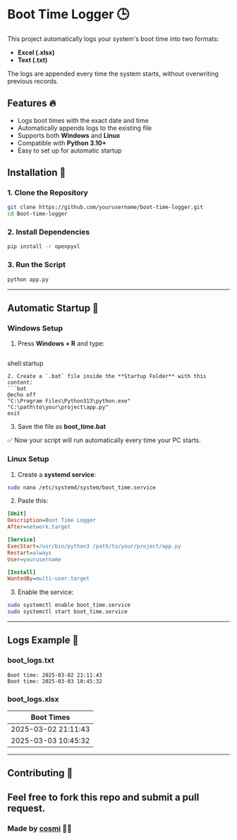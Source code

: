 # Boot Time Logger 🕒

This project automatically logs your system's boot time into two formats:
- **Excel (.xlsx)**
- **Text (.txt)**

The logs are appended every time the system starts, without overwriting previous records.

## Features 🔥
- Logs boot times with the exact date and time
- Automatically appends logs to the existing file
- Supports both **Windows** and **Linux**
- Compatible with **Python 3.10+**
- Easy to set up for automatic startup

## Installation 📄
### 1. Clone the Repository
```bash
git clone https://github.com/yourusername/boot-time-logger.git
cd Boot-time-logger
```

### 2. Install Dependencies
```bash
pip install -r openpyxl
```

### 3. Run the Script
```bash
python app.py
```

---

## Automatic Startup 🔌
### Windows Setup
1. Press **Windows + R** and type:
   ```
shell:startup
```
2. Create a `.bat` file inside the **Startup Folder** with this content:
```bat
@echo off
"C:\Program Files\Python313\python.exe" "C:\path\to\your\project\app.py"
exit
```
3. Save the file as **boot_time.bat**

✅ Now your script will run automatically every time your PC starts.

### Linux Setup
1. Create a **systemd service**:
```bash
sudo nano /etc/systemd/system/boot_time.service
```
2. Paste this:
```ini
[Unit]
Description=Boot Time Logger
After=network.target

[Service]
ExecStart=/usr/bin/python3 /path/to/your/project/app.py
Restart=always
User=yourusername

[Install]
WantedBy=multi-user.target
```
3. Enable the service:
```bash
sudo systemctl enable boot_time.service
sudo systemctl start boot_time.service
```

---

## Logs Example 📄
### boot_logs.txt
```
Boot time: 2025-03-02 21:11:43
Boot time: 2025-03-03 10:45:32
```

### boot_logs.xlsx
| Boot Times       |
|----------------|
| 2025-03-02 21:11:43 |
| 2025-03-03 10:45:32 |

---

## Contributing 🤝
Feel free to fork this repo and submit a pull request.
---

### Made by [cosmi](https://github.com/proprionic) 💪🚀

